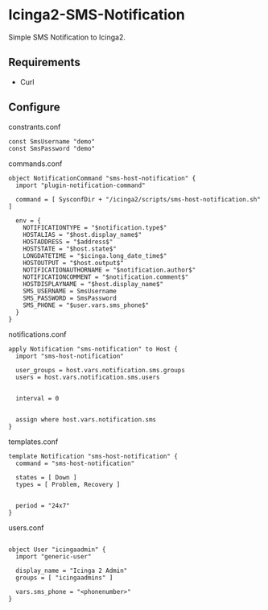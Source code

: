 # Icinga2-SMS-Notification

Simple SMS Notification to Icinga2. 

## Requirements

* Curl

## Configure

constrants.conf
```
const SmsUsername "demo"
const SmsPassword "demo"
```

commands.conf

```
object NotificationCommand "sms-host-notification" {
  import "plugin-notification-command"

  command = [ SysconfDir + "/icinga2/scripts/sms-host-notification.sh" ]

  env = {
    NOTIFICATIONTYPE = "$notification.type$"
    HOSTALIAS = "$host.display_name$"
    HOSTADDRESS = "$address$"
    HOSTSTATE = "$host.state$"
    LONGDATETIME = "$icinga.long_date_time$"
    HOSTOUTPUT = "$host.output$"
    NOTIFICATIONAUTHORNAME = "$notification.author$"
    NOTIFICATIONCOMMENT = "$notification.comment$"
    HOSTDISPLAYNAME = "$host.display_name$"
    SMS_USERNAME = SmsUsername
    SMS_PASSWORD = SmsPassword
    SMS_PHONE = "$user.vars.sms_phone$"
  }
}
```
notifications.conf

```
apply Notification "sms-notification" to Host {
  import "sms-host-notification"

  user_groups = host.vars.notification.sms.groups
  users = host.vars.notification.sms.users


  interval = 0


  assign where host.vars.notification.sms
}
```

templates.conf

```
template Notification "sms-host-notification" {
  command = "sms-host-notification"

  states = [ Down ]
  types = [ Problem, Recovery ]


  period = "24x7"
}
```

users.conf

```

object User "icingaadmin" {
  import "generic-user"

  display_name = "Icinga 2 Admin"
  groups = [ "icingaadmins" ]
  
  vars.sms_phone = "<phonenumber>"
}
  
 ````
